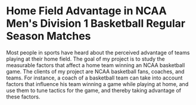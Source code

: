 # Home Field Advantage in NCAA Men's Division 1 Basketball Regular Season Matches

Most people in sports have heard about the perceived advantage of teams playing at their home field. 
The goal of my project is to study the measurable factors that affect a home team winning an NCAA basketball game.
The clients of my project are NCAA basketball fans, coaches, and teams. For instance, a coach of a basketball team can take into account factors that influence his team winning a game while playing at home, and use them to tune tactics for the game, and thereby taking  advantage of these factors.
